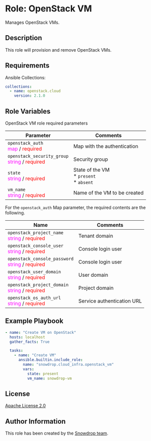# Role: OpenStack VM

Manages OpenStack VMs.

## Description

This role will provision and remove OpenStack VMs.

## Requirements

Ansible Collections:

```yaml
collections:
  - name: openstack.cloud
    version: 2.1.0
```

## Role Variables

OpenStack VM role required parameters

| Parameter   | Comments                          |
|-----------------|--------|
| `openstack_auth` <br/><span style="color:fuchsia">map</span> / <span style="color:red">required</span> | Map with the authentication |
| `openstack_security_group` <br/><span style="color:fuchsia">string</span> / <span style="color:red">required</span> | Security group |
| `state` <br/><span style="color:fuchsia">string</span> / <span style="color:red">required</span> | State of the VM <br/> * `present` <br/> * `absent` |
| `vm_name` <br/><span style="color:fuchsia">string</span> / <span style="color:red">required</span> | Name of the VM to be created |

For the `openstack_auth` Map parameter, the required contents are the following.

| Name  | Comments                          |
|-------|-----------------------------------|
| `openstack_project_name` <br/><span style="color:fuchsia">string</span> / <span style="color:red">required</span> | Tenant domain |
| `openstack_console_user` <br/><span style="color:fuchsia">string</span> / <span style="color:red">required</span> | Console login user |
| `openstack_console_password` <br/><span style="color:fuchsia">string</span> / <span style="color:red">required</span> | Console login user |
| `openstack_user_domain`      <br/><span style="color:fuchsia">string</span> / <span style="color:red">required</span> | User domain |
| `openstack_project_domain`   <br/><span style="color:fuchsia">string</span> / <span style="color:red">required</span> | Project domain |
| `openstack_os_auth_url`      <br/><span style="color:fuchsia">string</span> / <span style="color:red">required</span> | Service authentication URL |

## Example Playbook

```yaml
- name: "Create VM on OpenStack"
  hosts: localhost
  gather_facts: True

  tasks:
    - name: "Create VM"
      ansible.builtin.include_role:
        name: "snowdrop.cloud_infra.openstack_vm"
        vars:
          state: present
          vm_name: snowdrop-vm
```

## License

[Apache License 2.0](#)

## Author Information

This role has been created by the [Snowdrop team](https://github.com/snowdrop/).
